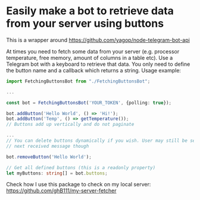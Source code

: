 # Easily make a bot to retrieve data from your server using buttons

This is a wrapper around https://github.com/yagop/node-telegram-bot-api

At times you need to fetch some data from your server (e.g. processor temperature, free memory, amount of columns in a table etc). Use a Telegram bot with a keyboard to retrieve that data. You only need to define the button name and a callback which returns a string.
Usage example:

```typescript
import FetchingButtonsBot from "./FetchingButtonsBot";

...

const bot = FetchingButtonsBot('YOUR_TOKEN', {polling: true});

bot.addButton('Hello World', () => 'Hi!');
bot.addButton('Temp', () => getTemperature());
// Buttons add up vertically and do not paginate

...
// You can delete buttons dynamically if you wish. User may still be seeing it until the
// next received message though

bot.removeButton('Hello World');

// Get all defined buttons (this is a readonly property)
let myButtons: string[] = bot.buttons;

```

Check how I use this package to check on my local server: https://github.com/ghB111/my-server-fetcher
